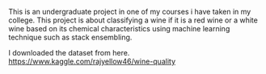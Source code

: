 This is an undergraduate project in one of my courses i have taken in my college. This project is about classifying a wine if it is a red wine or a white wine based on its chemical characteristics using machine learning technique such as stack ensembling. 

I downloaded the dataset from here. https://www.kaggle.com/rajyellow46/wine-quality
